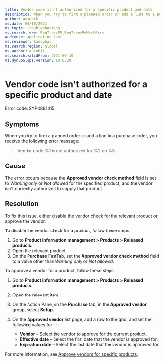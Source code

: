 ```yaml
---
title: Vendor code isn't authorized for a specific product and date
description: When you try to firm a planned order or add a line to a purchase order, you receive an error message that states that the vendor code isn't authorized for a product and date.
author: ankubik
ms.date: 06/10/2021
ms.topic: troubleshooting
ms.search.form: ReqTransPO_ReqTransPoMarkFirm
audience: Application User
ms.reviewer: kamaybac
ms.search.region: Global
ms.author: ankubik
ms.search.validFrom: 2021-06-10
ms.dyn365.ops.version: 10.0.20
---
```


# Vendor code isn't authorized for a specific product and date

Error code: SYP4881415

## Symptoms

When you try to firm a planned order or add a line to a purchase order, you receive the following error message:

> Vendor code %1 is not authorized for %2 on %3.

## Cause

The error occurs because the **Approved vendor check method** field is set to *Warning only* or *Not allowed* for the specified product, and the vendor isn't currently authorized to supply that product.

## Resolution

To fix this issue, either disable the vendor check for the relevant product or approve the vendor.

To disable the vendor check for a product, follow these steps.

1. Go to **Product information management \> Products \> Released products**.
1. Open the relevant product.
1. On the **Purchase** FastTab, set the **Approved vendor check method** field to a value other than *Warning only* or *Not allowed*.

To approve a vendor for a product, follow these steps.

1. Go to **Product information management \> Products \> Released products**.
1. Open the relevant item.
1. On the Action Pane, on the **Purchase** tab, in the **Approved vendor** group, select **Setup**.
1. On the **Approved vendor** list page, add a row to the grid, and set the following values for it:

    - **Vendor** – Select the vendor to approve for the current product.
    - **Effective date** – Select the first date that the vendor is approved for.
    - **Expiration date** – Select the last date that the vendor is approved for.

For more information, see [Approve vendors for specific products](../procurement/tasks/approve-vendors-specific-products).
